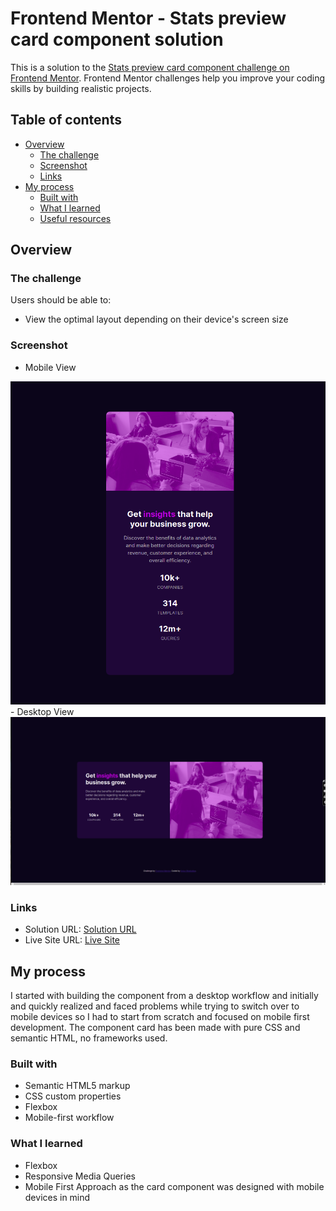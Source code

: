 # Frontend Mentor - Stats preview card component solution

This is a solution to the [Stats preview card component challenge on Frontend Mentor](https://www.frontendmentor.io/challenges/stats-preview-card-component-8JqbgoU62). Frontend Mentor challenges help you improve your coding skills by building realistic projects. 

## Table of contents

- [Overview](#overview)
  - [The challenge](#the-challenge)
  - [Screenshot](#screenshot)
  - [Links](#links)
- [My process](#my-process)
  - [Built with](#built-with)
  - [What I learned](#what-i-learned)
  - [Useful resources](#useful-resources)



## Overview

### The challenge

Users should be able to:

- View the optimal layout depending on their device's screen size

### Screenshot

- Mobile View
<img src="readme_assets/card_mobile.png">
- Desktop View
<img src="readme_assets/card_desktop.png">


### Links

- Solution URL: [Solution URL](https://www.frontendmentor.io/solutions/stats-preview-card-component-blSYyqn46)
- Live Site URL: [Live Site](https://front-end-mentor-projects-sable.vercel.app/Stats-Preview-Card/card.html)

## My process

I started with building the component from a desktop workflow and initially and quickly realized and faced problems while trying to switch over to mobile devices so I had to start from scratch and focused on mobile first development. The component card has been made with pure CSS and semantic HTML, no frameworks used. 

### Built with

- Semantic HTML5 markup
- CSS custom properties
- Flexbox
- Mobile-first workflow


### What I learned

- Flexbox
- Responsive Media Queries
- Mobile First Approach as the card component was designed with mobile devices in mind

